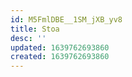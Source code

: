 ```yaml
---
id: M5FmlDBE__1SM_jXB_yv8
title: Stoa
desc: ''
updated: 1639762693860
created: 1639762693860
---
```


